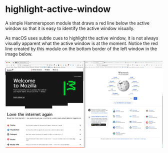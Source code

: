 # highlight-active-window
A simple Hammerspoon module that draws a red line below the active window so that it is easy to identify the active window visually. 

As macOS uses subtle cues to highlight the active window, it is not always visually apparent what the active window is at the moment. Notice the red line created by this module on the bottom border of the left window in the image below. 

![screenshot-of-highlighted-window](demo.png)

